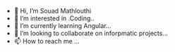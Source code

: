 - 👋 Hi, I’m Souad Mathlouthi
- 👀 I’m interested in .Coding..
- 🌱 I’m currently learning Angular...
- 💞️ I’m looking to collaborate on inforpmatic projects...
- 📫 How to reach me  ...

<!---
Expsou/Expsou is a ✨ special ✨ repository because its `README.md` (this file) appears on your GitHub profile.
You can click the Preview link to take a look at your changes.
--->

